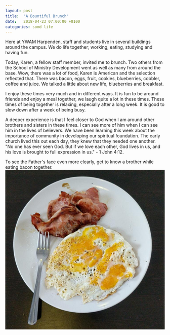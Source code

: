 ```yaml
---
layout: post
title:  "A Bountiful Brunch"
date:   2018-04-23 07:00:00 +0100
categories: somd life
---
```

Here at YWAM Harpenden, staff and students live in several buildings around the campus. We do life together; working, eating, studying and having fun.

Today, Karen, a fellow staff member, invited me to brunch. Two others from the School of Ministry Development went as well as many from around the base. Wow, there was a lot of food, Karen is American and the selection reflected that. There was bacon, eggs, fruit, cookies, blueberries, cobbler, coffee and juice. We talked a little about new life, blueberries and breakfast.

I enjoy these times very much and in different ways. It is fun to be around friends and enjoy a meal together, we laugh quite a lot in these times. These times of being together is relaxing, especially after a long week. It is good to slow down after a week of being busy.

A deeper experience is that I feel closer to God when I am around other brothers and sisters in these times. I can see more of him when I can see him in the lives of believers. We have been learning this week about the importance of community in developing our spiritual foundation. The early church lived this out each day, they knew that they needed one another. "No one has ever seen God. But if we love each other, God lives in us, and his love is brought to full expression in us." - 1 John 4:12.

To see the Father's face even more clearly, get to know a brother while eating bacon together.
![Bacon and eggs](/assets/blog/bacon-and-eggs.jpg)
